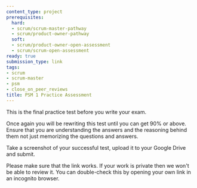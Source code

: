 ```yaml
---
content_type: project
prerequisites:
  hard: 
  - scrum/scrum-master-pathway
  - scrum/product-owner-pathway
  soft: 
  - scrum/product-owner-open-assessment
  - scrum/scrum-open-assessment
ready: true
submission_type: link
tags:
- scrum
- scrum-master
- psm
- close_on_peer_reviews
title: PSM 1 Practice Assessment
---
```


This is the final practice test before you write your exam.

Once again you will be rewriting this test until you can get 90% or above. Ensure that you are understanding the answers and the reasoning behind them not just memorizing the questions and answers.

Take a screenshot of your successful test, upload it to your Google Drive and submit.

Please make sure that the link works. If your work is private then we won't be able to review it. You can double-check this by opening your own link in an incognito browser.
